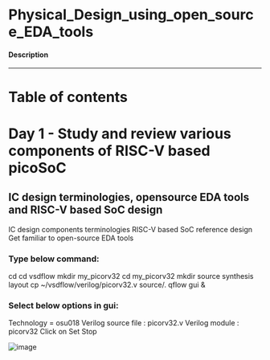 # Physical_Design_using_open_source_EDA_tools #

#### Description ####
-------------------------------------------------------------------
# Table of contents #

# Day 1 - Study and review various components of RISC-V based picoSoC
## IC design terminologies, opensource EDA tools and RISC-V based SoC design

IC design components terminologies
RISC-V based SoC reference design
Get familiar to open-source EDA tools

### Type below command:
cd
cd vsdflow
mkdir my_picorv32
cd my_picorv32
mkdir source synthesis layout
cp ~/vsdflow/verilog/picorv32.v source/.
qflow gui &

### Select below options in gui:
Technology = osu018
Verilog source file : picorv32.v
Verilog module : picorv32
Click on Set Stop

![image](https://user-images.githubusercontent.com/60166794/110214877-b892f900-7ecc-11eb-9e58-c1297284206d.png)






